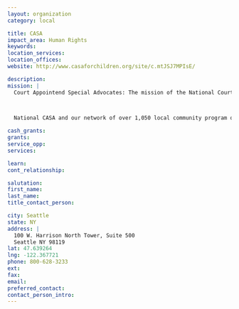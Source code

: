 ```yaml
---
layout: organization
category: local

title: CASA
impact_area: Human Rights
keywords: 
location_services: 
location_offices: 
website: http://www.casaforchildren.org/site/c.mtJSJ7MPIsE/

description: 
mission: |
  Court Appointend Special Advocates: The mission of the National Court Appointed Special Advocate (CASA) Association, together with its state and local members, is to support and promote court-appointed volunteer advocacy so that every abused or neglected child can be safe, establish permanence and have the opportunity to thrive.

  

  National CASA and our network of over 1,050 local community program offices support volunteers serving children. The role of local CASA programs is to recruit, train and support volunteers in their work with abused children.

cash_grants: 
grants: 
service_opp: 
services: 

learn: 
cont_relationship: 

salutation: 
first_name: 
last_name: 
title_contact_person: 

city: Seattle
state: NY
address: |
  100 W. Harrison North Tower, Suite 500  
  Seattle NY 98119
lat: 47.639264
lng: -122.367721
phone: 800-628-3233
ext: 
fax: 
email: 
preferred_contact: 
contact_person_intro: 
---
```

